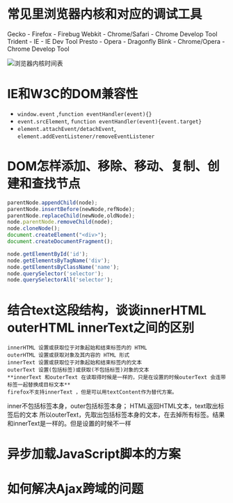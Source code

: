 常见里浏览器内核和对应的调试工具
================

Gecko - Firefox - Firebug
Webkit - Chrome/Safari - Chrome Develop Tool
Trident - IE - IE Dev Tool
Presto - Opera - Dragonfly
Blink - Chrome/Opera - Chrome Develop Tool

![浏览器内核时间表](http://upload.wikimedia.org/wikipedia/en/timeline/289e79fa1f4b53cf0adc8128d646766b.png)

IE和W3C的DOM兼容性
==================

- `window.event` ,`function eventHandler(event){}`
- `event.srcElement`, `function eventHandler(event){event.target}`
- `element.attachEvent/detachEvent`, `element.addEventListener/removeEventListener`


DOM怎样添加、移除、移动、复制、创建和查找节点
=============================================
[](http://www.w3.org/TR/REC-DOM-Level-1/idl-definitions.html)
```javascript
parentNode.appendChild(node);
parentNode.insertBefore(newNode,refNode);
parentNode.replaceChild(newNode,oldNode);
node.parentNode.removeChild(node);
node.cloneNode();
document.createElement("<div>");
document.createDocumentFragment();

node.getElementById('id');
node.getElementsByTagName('div');
node.getElementsByClassName('name');
node.querySelector('selector');
node.querySelectorAll('selector');

```

结合<span id="outer"><span id="inner">text</span></span>这段结构，谈谈innerHTML outerHTML innerText之间的区别
====
```
innerHTML 设置或获取位于对象起始和结束标签内的 HTML
outerHTML 设置或获取对象及其内容的 HTML 形式
innerText 设置或获取位于对象起始和结束标签内的文本
outerText 设置(包括标签)或获取(不包括标签)对象的文本
**innerText 和outerText 在读取得时候是一样的，只是在设置的时候outerText 会连带标签一起替换成目标文本**
firefox不支持innerText ，但是可以用textContent作为替代方案。
```

inner不包括标签本身，outer包括标签本身；
HTML返回HTML文本，text取出标签后的文本
所以outerText，先取出包括标签本身的文本，在去掉所有标签。结果和innerText是一样的。但是设置的时候不一样

异步加载JavaScript脚本的方案
============================

如何解决Ajax跨域的问题
======================
